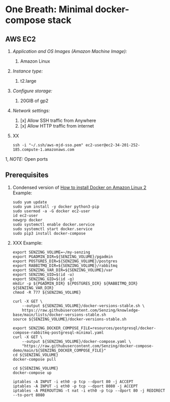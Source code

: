 # One Breath:   Minimal docker-compose stack

## AWS EC2

1. *Application and OS Images (Amazon Machine Image):*
    1. Amazon Linux
1. *Instance type:*
    1. t2.large
1. *Configure storage:*
    1. 20GIB of gp2
1. *Network settings:*
    1. [x] Allow SSH traffic from Anywhere
    1. [x] Allow HTTP traffic from internet

1. XX

    ```console
    ssh -i "~/.ssh/aws-mjd-sso.pem" ec2-user@ec2-34-201-252-185.compute-1.amazonaws.com
    ```

1, *NOTE:* Open ports

## Prerequisites

1. Condensed version of
   [How to install Docker on Amazon Linux 2](https://www.cyberciti.biz/faq/how-to-install-docker-on-amazon-linux-2/)
   Example:

    ```console
    sudo yum update
    sudo yum install -y docker python3-pip
    sudo usermod -a -G docker ec2-user
    id ec2-user
    newgrp docker
    sudo systemctl enable docker.service
    sudo systemctl start docker.service
    sudo pip3 install docker-compose
    ```

1. XXX
   Example:

    ```console
    export SENZING_VOLUME=~/my-senzing
    export PGADMIN_DIR=${SENZING_VOLUME}/pgadmin
    export POSTGRES_DIR=${SENZING_VOLUME}/postgres
    export RABBITMQ_DIR=${SENZING_VOLUME}/rabbitmq
    export SENZING_VAR_DIR=${SENZING_VOLUME}/var
    export SENZING_UID=$(id -u)
    export SENZING_GID=$(id -g)
    mkdir -p ${PGADMIN_DIR} ${POSTGRES_DIR} ${RABBITMQ_DIR} ${SENZING_VAR_DIR}
    chmod -R 777 ${SENZING_VOLUME}

    curl -X GET \
        --output ${SENZING_VOLUME}/docker-versions-stable.sh \
        https://raw.githubusercontent.com/Senzing/knowledge-base/main/lists/docker-versions-stable.sh
    source ${SENZING_VOLUME}/docker-versions-stable.sh

    export SENZING_DOCKER_COMPOSE_FILE=resources/postgresql/docker-compose-rabbitmq-postgresql-minimal.yaml
    curl -X GET \
        --output ${SENZING_VOLUME}/docker-compose.yaml \
        "https://raw.githubusercontent.com/Senzing/docker-compose-demo/main/${SENZING_DOCKER_COMPOSE_FILE}"
    cd ${SENZING_VOLUME}
    docker-compose pull

    cd ${SENZING_VOLUME}
    docker-compose up
    ```


    ```console
    iptables -A INPUT -i eth0 -p tcp --dport 80 -j ACCEPT
    iptables -A INPUT -i eth0 -p tcp --dport 8080 -j ACCEPT
    iptables -A PREROUTING -t nat -i eth0 -p tcp --dport 80 -j REDIRECT --to-port 8080
    ```
